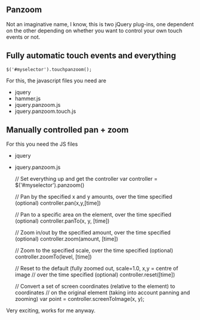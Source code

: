 Panzoom
-------------

Not an imaginative name, I know, this is two jQuery plug-ins, one dependent on the other depending on whether you want to control your own touch events or not.


Fully automatic touch events and everything
-------------

    $('#myselector').touchpanzoom();

For this, the javascript files you need are

- jquery
- hammer.js
- jquery.panzoom.js
- jquery.panzoom.touch.js


Manually controlled pan + zoom
-------------

For this you need the JS files 

- jquery
- jquery.panzoom.js

    // Set everything up and get the controller
    var controller = $('#myselector').panzoom()

    // Pan by the specified x and y amounts, over the time specified (optional)
    controller.pan(x,y,[time])

    // Pan to a specific area on the element, over the time specified (optional)
    controller.panTo(x, y, [time])

    // Zoom in/out by the specified amount, over the time specified (optional)
    controller.zoom(amount, [time])

    // Zoom to the specified scale, over the time specified (optional)
    controller.zoomTo(level, [time])

    // Reset to the default (fully zoomed out, scale=1.0, x,y = centre of image
    // over the time specified (optional)
    controller.reset([time])

    // Convert a set of screen coordinates (relative to the element) to coordinates
    // on the original element (taking into account panning and zooming)
    var point = controller.screenToImage(x, y);


Very exciting, works for me anyway.
